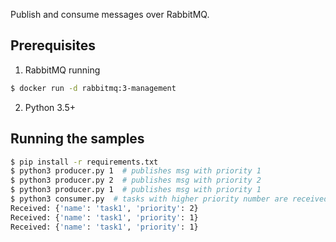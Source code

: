 Publish and consume messages over RabbitMQ.

## Prerequisites

1. RabbitMQ running

```bash
$ docker run -d rabbitmq:3-management
```

2. Python 3.5+

## Running the samples

```bash
$ pip install -r requirements.txt
$ python3 producer.py 1  # publishes msg with priority 1
$ python3 producer.py 2  # publishes msg with priority 2
$ python3 producer.py 1  # publishes msg with priority 1
$ python3 consumer.py  # tasks with higher priority number are received first
Received: {'name': 'task1', 'priority': 2}
Received: {'name': 'task1', 'priority': 1}
Received: {'name': 'task1', 'priority': 1}
```
